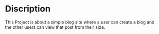 # Discription
This Project is about a simple blog site where a user can create a blog and the other users can view that post from their side.